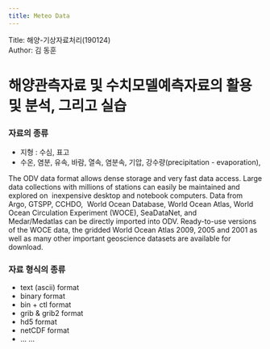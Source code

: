 ```yaml
---
title: Meteo Data
---
```


Title: 해양-기상자료처리(190124)  
Author: 김 동훈

# 해양관측자료 및 수치모델예측자료의 활용 및 분석, 그리고 실습

### 자료의 종류
* 지형 : 수심, 표고
* 수온, 염분, 유속, 바람, 열속, 염분속, 기압, 강수량(precipitation - evaporation),

The ODV data format allows dense storage and very fast data access. Large data collections with millions of stations can easily be maintained and explored on  inexpensive desktop and notebook computers. Data from Argo, GTSPP, CCHDO,  World Ocean Database, World Ocean Atlas, World Ocean Circulation Experiment (WOCE), SeaDataNet, and Medar/Medatlas can be directly imported into ODV. Ready-to-use versions of the WOCE data, the gridded World Ocean Atlas 2009, 2005 and 2001 as well as many other important geoscience datasets are available for download.

### 자료 형식의 종류
* text (ascii) format
* binary format
* bin + ctl format
* grib & grib2 format
* hd5 format
* netCDF format
* … …
